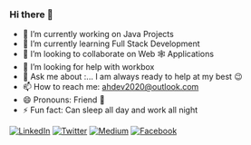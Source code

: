 ### Hi there 👋

- 🔭 I’m currently working on Java Projects
- 🌱 I’m currently learning Full Stack Development 
- 👯 I’m looking to collaborate on Web 🕸 Applications 
- 🤔 I’m looking for help with workbox 
- 💬 Ask me about :... I am always ready to help at my best :wink:
- 📫 How to reach me: ahdev2020@outlook.com
- 😄 Pronouns: Friend :open_hands:
- ⚡ Fun fact: Can sleep all day and work all night 


[![LinkedIn](https://img.shields.io/badge/LinkedIn-blue.svg?style=for-the-badge&logo=linkedin)](https://www.linkedin.com/in/anupam-haldkar-a54777131/)
[![Twitter](https://img.shields.io/badge/Twitter-skyblue.svg?style=for-the-badge&logo=twitter)](https://twitter.com/AnupamHaldkar)
[![Medium](https://img.shields.io/badge/medium-black.svg?style=for-the-badge&logo=medium)](https://medium.com/@ahdev2020)
[![Facebook](https://img.shields.io/badge/facebook-blue.svg?style=for-the-badge&logo=facebook&logoColor=white)](https://www.facebook.com/anupamhaldkar)
<!--[![My Github stats](https://github-readme-stats.vercel.app/api?username=anupamhaldkar&show_icons=true)](https://github.com/anupamhaldkar/github-readme-stats)-->
